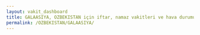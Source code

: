 ```yaml
---
layout: vakit_dashboard
title: GALAASIYA, OZBEKISTAN için iftar, namaz vakitleri ve hava durumu - ilçe/eyalet seç
permalink: /OZBEKISTAN/GALAASIYA/
---
```


<script type="text/javascript">
  var GLOBAL_COUNTRY = 'OZBEKISTAN';
  var GLOBAL_CITY = 'GALAASIYA';
  var GLOBAL_STATE = '';
  var lat = 72;
  var lon = 21;
</script>
